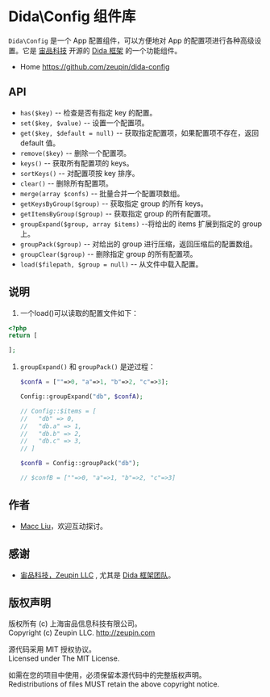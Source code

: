 # Dida\Config 组件库

`Dida\Config` 是一个 App 配置组件，可以方便地对 App 的配置项进行各种高级设置。它是 [宙品科技](http://zeupin.com) 开源的 [Dida 框架](http://dida.zeupin.com) 的一个功能组件。

- Home <https://github.com/zeupin/dida-config>

## API

- `has($key)` -- 检查是否有指定 key 的配置。
- `set($key, $value)` -- 设置一个配置项。
- `get($key, $default = null)` -- 获取指定配置项，如果配置项不存在，返回 default 值。
- `remove($key)` -- 删除一个配置项。
- `keys()` -- 获取所有配置项的 keys。
- `sortKeys()` -- 对配置项按 key 排序。
- `clear()` -- 删除所有配置项。
- `merge(array $confs)` -- 批量合并一个配置项数组。
- `getKeysByGroup($group)` -- 获取指定 group 的所有 keys。
- `getItemsByGroup($group)` -- 获取指定 group 的所有配置项。
- `groupExpand($group, array $items)` --将给出的 items 扩展到指定的 group 上。
- `groupPack($group)` -- 对给出的 group 进行压缩，返回压缩后的配置数组。
- `groupClear($group)` -- 删除指定 group 的所有配置项。
- `load($filepath, $group = null)` -- 从文件中载入配置。

## 说明

1. 一个load()可以读取的配置文件如下：
```php
<?php
return [

];
```

1. `groupExpand()` 和 `groupPack()` 是逆过程：

   ```php
   $confA = [""=>0, "a"=>1, "b"=>2, "c"=>3];

   Config::groupExpand("db", $confA);

   // Config::$items = [
   //   "db" => 0,
   //   "db.a" => 1,
   //   "db.b" => 2,
   //   "db.c" => 3,
   // ]

   $confB = Config::groupPack("db");

   // $confB = [""=>0, "a"=>1, "b"=>2, "c"=>3]
   ```

## 作者

- [Macc Liu](https://github.com/maccliu)，欢迎互动探讨。

## 感谢

- [宙品科技，Zeupin LLC](http://zeupin.com) , 尤其是 [Dida 框架团队](http://dida.zeupin.com)。

## 版权声明

版权所有 (c) 上海宙品信息科技有限公司。<br>Copyright (c) Zeupin LLC. <http://zeupin.com>

源代码采用 MIT 授权协议。<br>Licensed under The MIT License.

如需在您的项目中使用，必须保留本源代码中的完整版权声明。<br>Redistributions of files MUST retain the above copyright notice.
